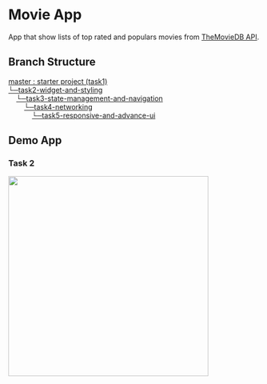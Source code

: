 # Movie App

App that show lists of top rated and populars movies from [TheMovieDB API](https://developers.themoviedb.org/3).

## Branch Structure

[master : starter project (task1)](https://github.com/YLab-Mobile-Dev-Bootcamp/fakhry-tasks/tree/master)\
[└─task2-widget-and-styling](https://github.com/YLab-Mobile-Dev-Bootcamp/fakhry-tasks/tree/task2-widget-and-styling)\
&nbsp;&nbsp;&nbsp;&nbsp;[└─task3-state-management-and-navigation](https://github.com/YLab-Mobile-Dev-Bootcamp/fakhry-tasks/tree/task3-state-mangement-and-navigation)\
&nbsp;&nbsp;&nbsp;&nbsp;&nbsp;&nbsp;&nbsp;&nbsp;[└─task4-networking](https://github.com/YLab-Mobile-Dev-Bootcamp/fakhry-tasks/tree/task4-networking)\
&nbsp;&nbsp;&nbsp;&nbsp;&nbsp;&nbsp;&nbsp;&nbsp;&nbsp;&nbsp;&nbsp;&nbsp;[└─task5-responsive-and-advance-ui](https://github.com/YLab-Mobile-Dev-Bootcamp/fakhry-tasks/tree/task5-responsive-and-advance-ui)

## Demo App

### Task 2
<img src="https://cdn.discordapp.com/attachments/791866991995650081/874743658950320208/ezgif-3-f0d51f622682.gif" height=400> 
